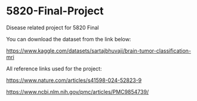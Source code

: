 # 5820-Final-Project
Disease related project for 5820 Final


You can download the dataset from the link below:

https://www.kaggle.com/datasets/sartajbhuvaji/brain-tumor-classification-mri





All reference links used for the project:


https://www.nature.com/articles/s41598-024-52823-9

https://www.ncbi.nlm.nih.gov/pmc/articles/PMC9854739/

